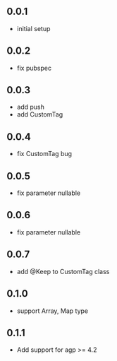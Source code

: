 ## 0.0.1

* initial setup

## 0.0.2

* fix pubspec

## 0.0.3

* add push
* add CustomTag

## 0.0.4

* fix CustomTag bug

## 0.0.5

* fix parameter nullable

## 0.0.6

* fix parameter nullable

## 0.0.7

* add @Keep to CustomTag class

## 0.1.0

* support Array, Map type

## 0.1.1

* Add support for agp >= 4.2